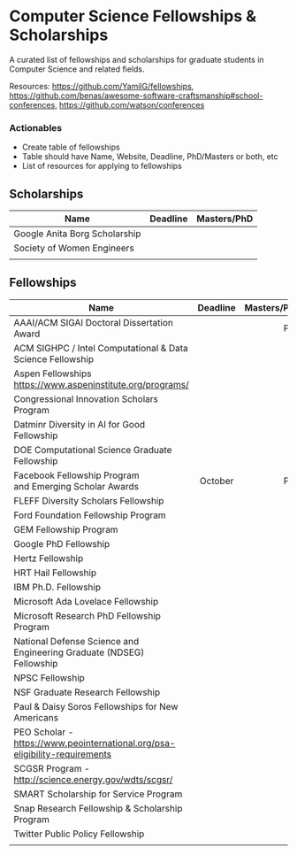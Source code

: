 # Computer Science Fellowships & Scholarships
A curated list of fellowships and scholarships for graduate students in Computer Science and related fields.

Resources: https://github.com/YamilG/fellowships, https://github.com/benas/awesome-software-craftsmanship#school-conferences, https://github.com/watson/conferences

### Actionables
* Create table of fellowships
* Table should have Name, Website, Deadline, PhD/Masters or both, etc
* List of resources for applying to fellowships


## Scholarships
| Name          | Deadline      | Masters/PhD  |
| ------------- |:-------------:| ------------:|
| Google Anita Borg Scholarship |      |        |
|  Society of Women Engineers |               |              |
|               |               |              |


## Fellowships 
| Name          | Deadline      | Masters/PhD  |
| ------------- |:-------------:| ------------:|
| AAAI/ACM SIGAI Doctoral Dissertation Award  |               | PhD |
| ACM SIGHPC / Intel Computational & Data Science Fellowship |               |              |
| Aspen Fellowships https://www.aspeninstitute.org/programs/  |               |              |
| Congressional Innovation Scholars Program |               |              |
| Datminr Diversity in AI for Good Fellowship |               |              |
| DOE Computational Science Graduate Fellowship |               |              |
| Facebook Fellowship Program and Emerging Scholar Awards | October | PhD |
| FLEFF Diversity Scholars Fellowship     |               |              |
| Ford Foundation Fellowship Program |               |              |
| GEM Fellowship Program |               |              |
| Google PhD Fellowship |               |              |
| Hertz Fellowship |               |              |
| HRT Hail Fellowship |               |              |
| IBM Ph.D. Fellowship |               |              |
| Microsoft Ada Lovelace Fellowship |               |              |
| Microsoft Research PhD Fellowship Program |              |
| National Defense Science and Engineering Graduate (NDSEG) Fellowship |               |              |
| NPSC Fellowship |               |              |
| NSF Graduate Research Fellowship |               |              |
| Paul & Daisy Soros Fellowships for New Americans |               |              |
| PEO Scholar -  https://www.peointernational.org/psa-eligibility-requirements |               |              |
| SCGSR Program - http://science.energy.gov/wdts/scgsr/ |               |              |
| SMART Scholarship for Service Program |               |              |
| Snap Research Fellowship & Scholarship Program |               |              |
| Twitter Public Policy Fellowship |               |              |
|               |               |              |

